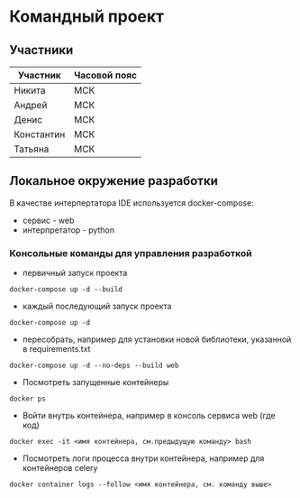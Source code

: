 # Командный проект
## Участники
Участник | Часовой пояс |
---|-------------
Никита  | МСК
Андрей | МСК
Денис | МСК
Константин | МСК
Татьяна | МСК
## Локальное окружение разработки
В качестве интерпертатора IDE используется docker-compose:
* сервис - web
* интерпретатор - python
### Консольные команды для управления разработкой
* первичный запуск проекта
```commandline
docker-compose up -d --build
```
* каждый последующий запуск проекта
```commandline
docker-compose up -d
```
* пересобрать, например для установки новой библиотеки, указанной в requirements.txt
```commandline
docker-compose up -d --no-deps --build web
```
* Посмотреть запущенные контейнеры
```commandline
docker ps
```
* Войти внутрь контейнера, например в консоль сервиса web (где код)
```commandline
docker exec -it <имя контейнера, см.предыдущую команду> bash
```
* Посмотреть логи процесса внутри контейнера, например для контейнеров celery
```commandline
docker container logs --follow <имя контейнера, см. команду выше>
```


